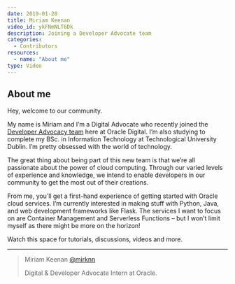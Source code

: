 ```yaml
---
date: 2019-01-28
title: Miriam Keenan
video_id: ykFNmNLT6Dk
description: Joining a Developer Advocate team
categories:
  - Contributors
resources:
  - name: "About me"
type: Video
---
```


## About me

Hey, welcome to our community.

My name is Miriam and I’m a Digital Advocate who recently joined the [Developer Advocacy team](https://medium.com/@mirknn/helping-developers-by-learning-about-what-matters-ea33fd9ea0b3) here at Oracle Digital. I’m also studying to complete my BSc. in Information Technology at Technological University Dublin. I’m pretty obsessed with the world of technology.

The great thing about being part of this new team is that we’re all passionate about the power of cloud computing. Through our varied levels of experience and knowledge, we intend to enable developers in our community to get the most out of their creations.

From me, you’ll get a first-hand experience of getting started with Oracle cloud services. I’m currently interested in making stuff with Python, Java, and web development frameworks like Flask. The services I want to focus on are Container Management and Serverless Functions – but I won’t limit myself as there might be more on the horizon!

Watch this space for tutorials, discussions, videos and more.

***

> Miriam Keenan [@mirknn](https://twitter.com/mirknn)
>
>  Digital & Developer Advocate Intern at Oracle. 
